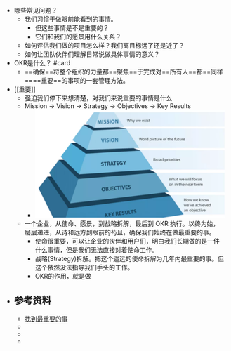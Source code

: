 - 哪些常见问题？
	- 我们习惯于做眼前能看到的事情。
		- 但这些事情是不是重要的？
		- 它们和我们的愿景用什么关系？
	- 如何评估我们做的项目怎么样？我们离目标远了还是近了？
	- 如何让团队伙伴们理解日常说做具体事情的意义？
- OKR是什么？ #card
	- ==确保==将整个组织的力量都==聚焦==于完成对==所有人==都==同样====重要==的事项的一套管理方法。
- [[重要]]
	- 强迫我们停下来想清楚，对我们来说重要的事情是什么
	- Mission -> Vision -> Strategy -> Objectives -> Key Results
		- ![image.png](../assets/image_1641194855418_0.png)
	- 一个企业，从使命、愿景，到战略拆解，最后到 OKR 执行。以终为始，层层递进，从诗和远方到眼前的苟且，确保我们始终在做最重要的事。
		- 使命很重要，可以让企业的伙伴和用户们，明白我们长期做的是一件什么事情，但是我们无法直接对着使命工作。
		- 战略(Strategy)拆解。把这个遥远的使命拆解为几年内最重要的事。但这个依然没法指导我们手头的工作。
		- OKR的作用，就是做
- ## 参考资料
	- [找到最重要的事](https://mp.weixin.qq.com/s/1T8r7HIX8NAQqUowFOV0rg)
	-
	-
	-